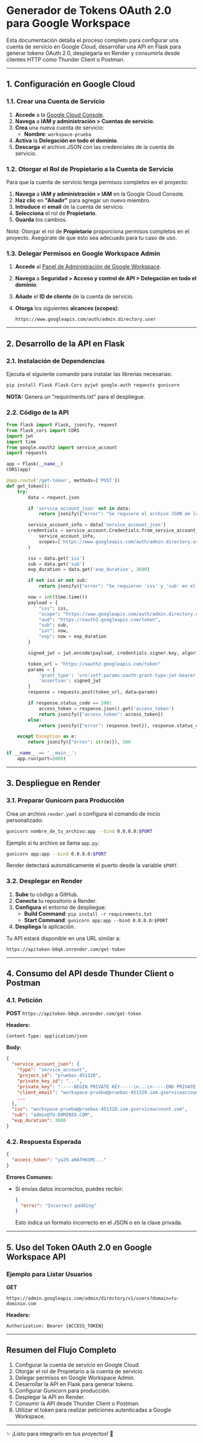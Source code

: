 # Generador de Tokens OAuth 2.0 para Google Workspace

Esta documentación detalla el proceso completo para configurar una cuenta de servicio en Google Cloud, desarrollar una API en Flask para generar tokens OAuth 2.0, desplegarla en Render y consumirla desde clientes HTTP como Thunder Client o Postman.

---

## 1. Configuración en Google Cloud

### 1.1. Crear una Cuenta de Servicio

1. **Accede** a la [Google Cloud Console](https://console.cloud.google.com/).
2. **Navega** a **IAM y administración > Cuentas de servicio**.
3. **Crea** una nueva cuenta de servicio:
   - **Nombre**: `workspace-prueba`
4. **Activa** la **Delegación en todo el dominio**.
5. **Descarga** el archivo JSON con las credenciales de la cuenta de servicio.

### 1.2. Otorgar el Rol de Propietario a la Cuenta de Servicio

Para que la cuenta de servicio tenga permisos completos en el proyecto:

1. **Navega** a **IAM y administración > IAM** en la Google Cloud Console.
2. **Haz clic** en **"Añadir"** para agregar un nuevo miembro.
3. **Introduce** el **email** de la cuenta de servicio.
4. **Selecciona** el rol de **Propietario**.
5. **Guarda** los cambios.

_Nota:_ Otorgar el rol de **Propietario** proporciona permisos completos en el proyecto. Asegúrate de que esto sea adecuado para tu caso de uso.

### 1.3. Delegar Permisos en Google Workspace Admin

1. **Accede** al [Panel de Administración de Google Workspace](https://admin.google.com/).
2. **Navega** a **Seguridad > Acceso y control de API > Delegación en todo el dominio**.
3. **Añade** el **ID de cliente** de la cuenta de servicio.
4. **Otorga** los siguientes **alcances (scopes)**:

   ```
   https://www.googleapis.com/auth/admin.directory.user
   ```

---

## 2. Desarrollo de la API en Flask

### 2.1. Instalación de Dependencias

Ejecuta el siguiente comando para instalar las librerías necesarias:

```bash
pip install Flask Flask-Cors pyjwt google-auth requests gunicorn
```

**NOTA:** Genera un "requiriments.txt" para el despliegue.

### 2.2. Código de la API

```python
from flask import Flask, jsonify, request
from flask_cors import CORS
import jwt
import time
from google.oauth2 import service_account
import requests

app = Flask(__name__)
CORS(app)

@app.route('/get-token', methods=['POST'])
def get_token():
    try:
        data = request.json

        if 'service_account_json' not in data:
            return jsonify({"error": "Se requiere el archivo JSON de la cuenta de servicio"}), 400

        service_account_info = data['service_account_json']
        credentials = service_account.Credentials.from_service_account_info(
            service_account_info,
            scopes=['https://www.googleapis.com/auth/admin.directory.user']
        )

        iss = data.get('iss')
        sub = data.get('sub')
        exp_duration = data.get('exp_duration', 3600)

        if not iss or not sub:
            return jsonify({"error": "Se requieren 'iss' y 'sub' en el cuerpo de la solicitud"}), 400

        now = int(time.time())
        payload = {
            "iss": iss,
            "scope": "https://www.googleapis.com/auth/admin.directory.user",
            "aud": "https://oauth2.googleapis.com/token",
            "sub": sub,
            "iat": now,
            "exp": now + exp_duration
        }

        signed_jwt = jwt.encode(payload, credentials.signer.key, algorithm="RS256")

        token_url = "https://oauth2.googleapis.com/token"
        params = {
            'grant_type': 'urn:ietf:params:oauth:grant-type:jwt-bearer',
            'assertion': signed_jwt
        }
        response = requests.post(token_url, data=params)

        if response.status_code == 200:
            access_token = response.json().get('access_token')
            return jsonify({"access_token": access_token})
        else:
            return jsonify({"error": response.text}), response.status_code

    except Exception as e:
        return jsonify({"error": str(e)}), 500

if __name__ == '__main__':
    app.run(port=5000)
```

---

## 3. Despliegue en Render

### 3.1. Preparar Gunicorn para Producción

Crea un archivo `render.yaml` o configura el comando de inicio personalizado:

```bash
gunicorn nombre_de_tu_archivo:app --bind 0.0.0.0:$PORT
```

Ejemplo si tu archivo se llama `app.py`:

```bash
gunicorn app:app --bind 0.0.0.0:$PORT
```

Render detectará automáticamente el puerto desde la variable `$PORT`.

### 3.2. Desplegar en Render

1. **Sube** tu código a GitHub.
2. **Conecta** tu repositorio a Render.
3. **Configura** el entorno de despliegue:
   - **Build Command**: `pip install -r requirements.txt`
   - **Start Command**: `gunicorn app:app --bind 0.0.0.0:$PORT`
4. **Despliega** la aplicación.

Tu API estará disponible en una URL similar a:

```
https://apitoken-b8qk.onrender.com/get-token
```

---

## 4. Consumo del API desde Thunder Client o Postman

### 4.1. Petición

**POST** `https://apitoken-b8qk.onrender.com/get-token`

**Headers:**

```
Content-Type: application/json
```

**Body:**

```json
{
  "service_account_json": {
    "type": "service_account",
    "project_id": "pruebas-451320",
    "private_key_id": "...",
    "private_key": "-----BEGIN PRIVATE KEY-----\n...\n-----END PRIVATE KEY-----\n",
    "client_email": "workspace-prueba@pruebas-451320.iam.gserviceaccount.com",
    ...
  },
  "iss": "workspace-prueba@pruebas-451320.iam.gserviceaccount.com",
  "sub": "admin@TU-DOMINIO.COM",
  "exp_duration": 3600
}
```

### 4.2. Respuesta Esperada

```json
{
  "access_token": "ya29.a0AfH6SMC..."
}
```

**Errores Comunes:**

- Si envías datos incorrectos, puedes recibir:

  ```json
  {
    "error": "Incorrect padding"
  }
  ```

  Esto indica un formato incorrecto en el JSON o en la clave privada.

---

## 5. Uso del Token OAuth 2.0 en Google Workspace API

### Ejemplo para Listar Usuarios

**GET**

```
https://admin.googleapis.com/admin/directory/v1/users?domain=tu-dominio.com
```

**Headers:**

```
Authorization: Bearer {ACCESS_TOKEN}
```

---

## Resumen del Flujo Completo

1. Configurar la cuenta de servicio en Google Cloud.
2. Otorgar el rol de Propietario a la cuenta de servicio.
3. Delegar permisos en Google Workspace Admin.
4. Desarrollar la API en Flask para generar tokens.
5. Configurar Gunicorn para producción.
6. Desplegar la API en Render.
7. Consumir la API desde Thunder Client o Postman.
8. Utilizar el token para realizar peticiones autenticadas a Google Workspace.

---

✨ ¡Listo para integrarlo en tus proyectos! 🎉
